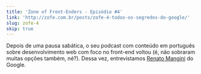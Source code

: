 ```yaml
---
title: 'Zone of Front-Enders - Episódio #4'
link: 'http://zofe.com.br/posts/zofe-4-todos-os-segredos-do-google/'
slug: zofe-4
skip: true
---
```


Depois de uma pausa sabática, o seu podcast com conteúdo em português sobre desenvolvimento web com foco no front-end voltou (é, não sobraram muitas opções também, né?). Dessa vez, entrevistamos [Renato Mangini](http://www.renatomangini.com/) do Google.